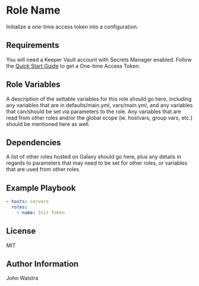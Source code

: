Role Name
=========

Initialize a one-time access token into a configuration.

Requirements
------------

You will need a Keeper Vault account with Secrets Manager enabled. Follow the
[Quick Start Guide](https://docs.keeper.io/secrets-manager/secrets-manager/quick-start-guide) 
to get a One-time Access Token.

Role Variables
--------------

A description of the settable variables for this role should go here, including any variables that are in defaults/main.yml, vars/main.yml, and any variables that can/should be set via parameters to the role. Any variables that are read from other roles and/or the global scope (ie. hostvars, group vars, etc.) should be mentioned here as well.

Dependencies
------------

A list of other roles hosted on Galaxy should go here, plus any details in regards to parameters that may need to be set for other roles, or variables that are used from other roles.

Example Playbook
----------------

```yaml
- hosts: servers
  roles:
    - name: Init Token
```


License
-------

MIT

Author Information
------------------

John Walstra 